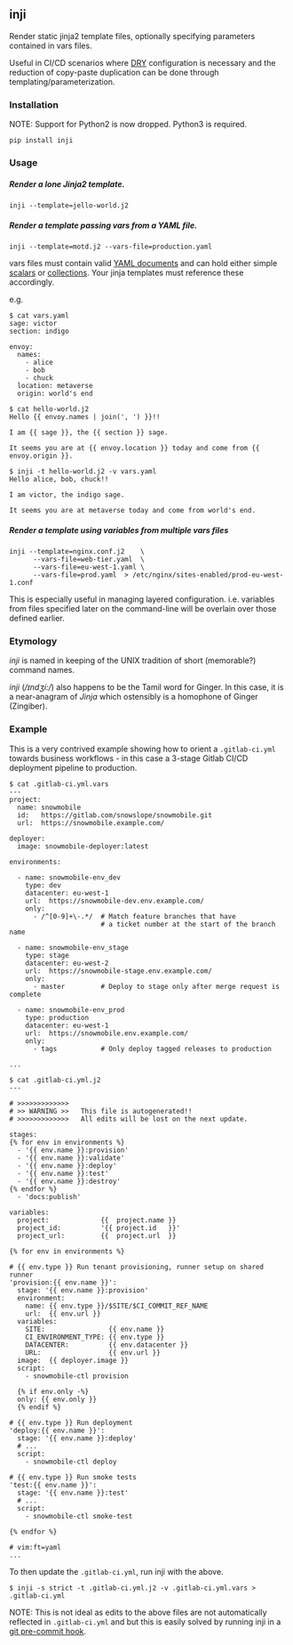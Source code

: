 ## inji

Render static jinja2 template files, optionally specifying parameters
contained in vars files.

Useful in CI/CD scenarios where
[DRY](https://en.wikipedia.org/wiki/Don%27t_repeat_yourself)
configuration is necessary and the reduction of copy-paste duplication
can be done through templating/parameterization.

### Installation

NOTE: Support for Python2 is now dropped. Python3 is required.

```
pip install inji
```

### Usage

##### Render a lone Jinja2 template.

```
inji --template=jello-world.j2
```

##### Render a template passing vars from a YAML file.

```
inji --template=motd.j2 --vars-file=production.yaml
```

vars files must contain valid
[YAML documents](https://yaml.org/spec/1.2/spec.html#id2800132)
and can hold either simple
[scalars](https://yaml.org/spec/1.2/spec.html#id2760844)
or
[collections](https://yaml.org/spec/1.2/spec.html#id2759963).
Your jinja templates must reference these accordingly.

e.g.
```
$ cat vars.yaml
sage: victor
section: indigo

envoy:
  names:
    - alice
    - bob
    - chuck
  location: metaverse
  origin: world's end
```

```
$ cat hello-world.j2
Hello {{ envoy.names | join(', ') }}!!

I am {{ sage }}, the {{ section }} sage.

It seems you are at {{ envoy.location }} today and come from {{ envoy.origin }}.
```

```
$ inji -t hello-world.j2 -v vars.yaml
Hello alice, bob, chuck!!

I am victor, the indigo sage.

It seems you are at metaverse today and come from world's end.
```

##### Render a template using variables from multiple vars files

```
inji --template=nginx.conf.j2    \
      --vars-file=web-tier.yaml  \
      --vars-file=eu-west-1.yaml \
      --vars-file=prod.yaml  > /etc/nginx/sites-enabled/prod-eu-west-1.conf
```

This is especially useful in managing layered configuration.
i.e. variables from files specified later on the command-line
will be overlain over those defined earlier.

### Etymology

_inji_ is named in keeping of the UNIX tradition of short (memorable?)
 command names.

_inji_ (_/ɪndʒi:/_) also happens to be the Tamil word for Ginger.
In this case, it is a near-anagram of _Jinja_ which ostensibly is a homophone
of Ginger (Zingiber).

### Example

This is a very contrived example showing how to orient a `.gitlab-ci.yml`
towards business workflows - in this case a 3-stage Gitlab CI/CD deployment
pipeline to production.

```
$ cat .gitlab-ci.yml.vars
---
project:
  name: snowmobile
  id:   https://gitlab.com/snowslope/snowmobile.git
  url:  https://snowmobile.example.com/

deployer:
  image: snowmobile-deployer:latest

environments:

  - name: snowmobile-env_dev
    type: dev
    datacenter: eu-west-1
    url:  https://snowmobile-dev.env.example.com/
    only:
      - /^[0-9]+\-.*/  # Match feature branches that have
                       # a ticket number at the start of the branch name

  - name: snowmobile-env_stage
    type: stage
    datacenter: eu-west-2
    url:  https://snowmobile-stage.env.example.com/
    only:
      - master         # Deploy to stage only after merge request is complete

  - name: snowmobile-env_prod
    type: production
    datacenter: eu-west-1
    url:  https://snowmobile.env.example.com/
    only:
      - tags           # Only deploy tagged releases to production

...
```

```
$ cat .gitlab-ci.yml.j2
---

# >>>>>>>>>>>>>
# >> WARNING >>   This file is autogenerated!!
# >>>>>>>>>>>>>   All edits will be lost on the next update.

stages:
{% for env in environments %}
  - '{{ env.name }}:provision'
  - '{{ env.name }}:validate'
  - '{{ env.name }}:deploy'
  - '{{ env.name }}:test'
  - '{{ env.name }}:destroy'
{% endfor %}
  - 'docs:publish'

variables:
  project:             {{  project.name }}
  project_id:          '{{ project.id   }}'
  project_url:         {{  project.url  }}

{% for env in environments %}

# {{ env.type }} Run tenant provisioning, runner setup on shared runner
'provision:{{ env.name }}':
  stage: '{{ env.name }}:provision'
  environment:
    name: {{ env.type }}/$SITE/$CI_COMMIT_REF_NAME
    url:  {{ env.url }}
  variables:
    SITE:                {{ env.name }}
    CI_ENVIRONMENT_TYPE: {{ env.type }}
    DATACENTER:          {{ env.datacenter }}
    URL:                 {{ env.url }}
  image:  {{ deployer.image }}
  script:
    - snowmobile-ctl provision

  {% if env.only -%}
  only: {{ env.only }}
  {% endif %}

# {{ env.type }} Run deployment
'deploy:{{ env.name }}':
  stage: '{{ env.name }}:deploy'
  # ...
  script:
    - snowmobile-ctl deploy

# {{ env.type }} Run smoke tests
'test:{{ env.name }}':
  stage: '{{ env.name }}:test'
  # ...
  script:
    - snowmobile-ctl smoke-test

{% endfor %}

# vim:ft=yaml
...
```

To then update the `.gitlab-ci.yml`, run inji with the above.

```
$ inji -s strict -t .gitlab-ci.yml.j2 -v .gitlab-ci.yml.vars > .gitlab-ci.yml
```

NOTE: This is not ideal as edits to the above files are not automatically
reflected in `.gitlab-ci.yml` and but this is easily solved by running inji in
a [git pre-commit hook](https://git-scm.com/docs/githooks#_pre_commit).


